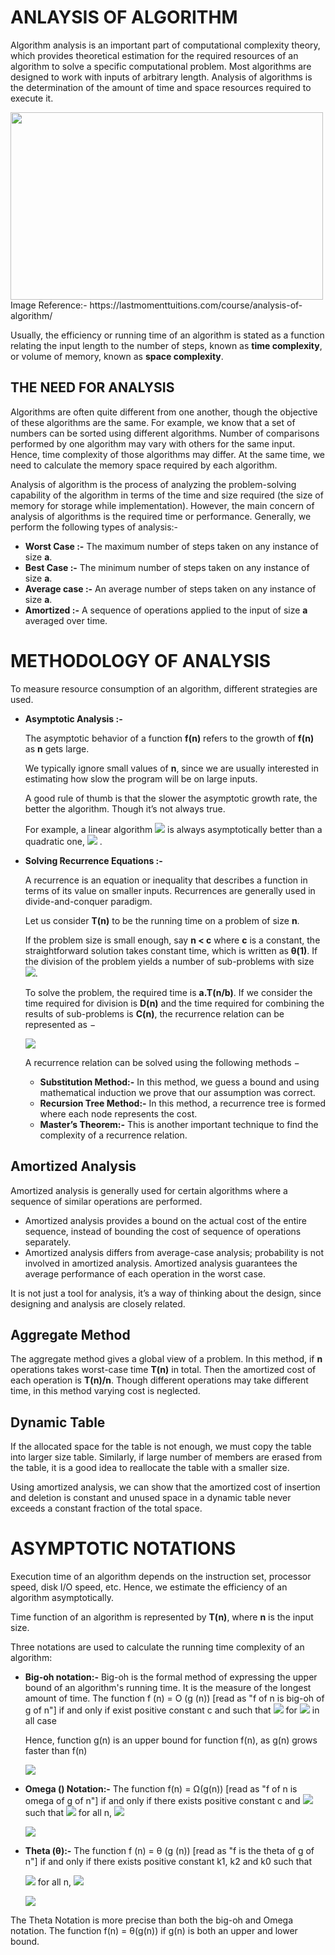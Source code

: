 # ANLAYSIS OF ALGORITHM

Algorithm analysis is an important part of computational complexity theory, which provides theoretical estimation for the required resources of an algorithm to solve a specific computational problem. Most algorithms are designed to work with inputs of arbitrary length. Analysis of algorithms is the determination of the amount of time and space resources required to execute it.

<img src="https://lastmomenttuitions.com/wp-content/uploads/2019/08/AOA.jpg" width="500" height="300">
Image Reference:- https://lastmomenttuitions.com/course/analysis-of-algorithm/


Usually, the efficiency or running time of an algorithm is stated as a function relating the input length to the number of steps, known as **time complexity**, or volume of memory, known as **space complexity**.

## THE NEED FOR ANALYSIS

Algorithms are often quite different from one another, though the objective of these algorithms are the same. For example, we know that a set of numbers can be sorted using different algorithms. Number of comparisons performed by one algorithm may vary with others for the same input. Hence, time complexity of those algorithms may differ. At the same time, we need to calculate the memory space required by each algorithm.

Analysis of algorithm is the process of analyzing the problem-solving capability of the algorithm in terms of the time and size required (the size of memory for storage while implementation). However, the main concern of analysis of algorithms is the required time or performance. Generally, we perform the following types of analysis:-

* **Worst Case :-** The maximum number of steps taken on any instance of size **a**.
* **Best Case :-** The minimum number of steps taken on any instance of size **a**.
* **Average case :-** An average number of steps taken on any instance of size **a**.
* **Amortized :-** A sequence of operations applied to the input of size **a** averaged over time.

# METHODOLOGY OF ANALYSIS
To measure resource consumption of an algorithm, different strategies are used.

* **Asymptotic Analysis :-**
  
  The asymptotic behavior of a function **f(n)** refers to the growth of **f(n)** as **n** gets large. 
  
  We typically ignore small values of **n**, since we are usually interested in estimating how slow the program will be on large inputs.
  
  A good rule of thumb is that the slower the asymptotic growth rate, the better the algorithm. Though it’s not always true.

  For example, a linear algorithm  ![](http://www.sciweavers.org/upload/Tex2Img_1632299111/render.png)  is always asymptotically better than a quadratic one,  ![](http://www.sciweavers.org/upload/Tex2Img_1632299209/render.png) .
  
* **Solving Recurrence Equations :-**  

  A recurrence is an equation or inequality that describes a function in terms of its value on smaller inputs. Recurrences are generally used in divide-and-conquer paradigm.
  
  Let us consider **T(n)** to be the running time on a problem of size **n**.
  
  If the problem size is small enough, say **n < c** where **c** is a constant, the straightforward solution takes constant time, which is written as **θ(1)**. If the division of the problem yields a number of sub-problems with size   ![](http://www.sciweavers.org/upload/Tex2Img_1632300145/render.png).
                                                                       
  To solve the problem, the required time is **a.T(n/b)**. If we consider the time required for division is **D(n)** and the time required for combining the results of sub-problems is **C(n)**, the recurrence relation can be represented as −

     ![](http://www.sciweavers.org/upload/Tex2Img_1632302119/render.png)
  
  A recurrence relation can be solved using the following methods −
  
  * **Substitution Method:-**  In this method, we guess a bound and using mathematical induction we prove that our assumption was correct.
  *  **Recursion Tree Method:-** In this method, a recurrence tree is formed where each node represents the cost.
  *  **Master’s Theorem:-** This is another important technique to find the complexity of a recurrence relation.
  
## Amortized Analysis

Amortized analysis is generally used for certain algorithms where a sequence of similar operations are performed.
* Amortized analysis provides a bound on the actual cost of the entire sequence, instead of bounding the cost of sequence of operations separately.
* Amortized analysis differs from average-case analysis; probability is not involved in amortized analysis. Amortized analysis guarantees the average performance of each operation in the worst case.

It is not just a tool for analysis, it’s a way of thinking about the design, since designing and analysis are closely related.

## Aggregate Method

The aggregate method gives a global view of a problem. In this method, if **n** operations takes worst-case time **T(n)** in total. Then the amortized cost of each operation is **T(n)/n**. Though different operations may take different time, in this method varying cost is neglected.

## Dynamic Table

If the allocated space for the table is not enough, we must copy the table into larger size table. Similarly, if large number of members are erased from the table, it is a good idea to reallocate the table with a smaller size.

Using amortized analysis, we can show that the amortized cost of insertion and deletion is constant and unused space in a dynamic table never exceeds a constant fraction of the total space.

# ASYMPTOTIC NOTATIONS

Execution time of an algorithm depends on the instruction set, processor speed, disk I/O speed, etc. Hence, we estimate the efficiency of an algorithm asymptotically.

Time function of an algorithm is represented by **T(n)**, where **n** is the input size.

Three notations are used to calculate the running time complexity of an algorithm:

* **Big-oh notation:-** Big-oh is the formal method of expressing the upper bound of an algorithm's running time. It is the measure of the longest amount of time. The function f (n) = O (g (n)) [read as "f of n is big-oh of g of n"] if and only if exist positive constant c and such that
  ![](http://www.sciweavers.org/upload/Tex2Img_1632303318/render.png) for ![](http://www.sciweavers.org/upload/Tex2Img_1632303383/render.png) in all case
  
  Hence, function g(n) is an upper bound for function f(n), as g(n) grows faster than f(n)
  
  ![](https://static.javatpoint.com/tutorial/daa/images/daa-asymptotic-analysis-of-algorithm.png)

* **Omega () Notation:-** The function f(n) = Ω(g(n)) [read as "f of n is omega of g of n"] if and only if there exists positive constant c and ![](http://www.sciweavers.org/upload/Tex2Img_1632303654/render.png) such that
![](http://www.sciweavers.org/upload/Tex2Img_1632303751/render.png) for all n, ![](http://www.sciweavers.org/upload/Tex2Img_1632303983/render.png)

  ![](https://static.javatpoint.com/tutorial/daa/images/daa-asymptotic-analysis-of-algorithm2.png)

* **Theta (θ):-**  The function f (n) = θ (g (n)) [read as "f is the theta of g of n"] if and only if there exists positive constant k1, k2 and k0 such that
   
   ![](http://www.sciweavers.org/upload/Tex2Img_1632304447/render.png) for all n, ![](http://www.sciweavers.org/upload/Tex2Img_1632303983/render.png)
  
   ![](https://static.javatpoint.com/tutorial/daa/images/daa-asymptotic-analysis-of-algorithm3.png)
   
The Theta Notation is more precise than both the big-oh and Omega notation. The function f(n) = θ(g(n)) if g(n) is both an upper and lower bound.
